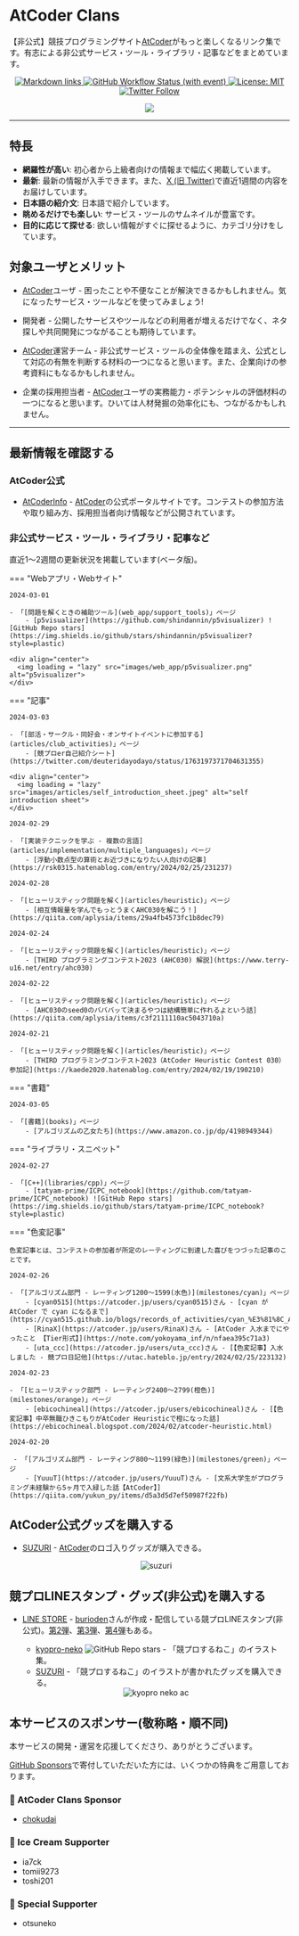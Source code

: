 # AtCoder Clans

【非公式】競技プログラミングサイト[AtCoder](https://atcoder.jp/)がもっと楽しくなるリンク集です。有志による非公式サービス・ツール・ライブラリ・記事などをまとめています。

<p align="center">
    <a href="https://github.com/KATO-Hiro/AtCoderClans/actions/workflows/link_checker.yml" target="_blank">
        <img src="https://img.shields.io/github/actions/workflow/status/KATO-Hiro/AtCoderClans/link_checker.yml?branch=master&label=Links&style=plastic" alt="Markdown links">
    </a>
    <a href="https://github.com/KATO-Hiro/AtCoderClans/actions/workflows/deploy.yml" target="_blank">
        <img src="https://img.shields.io/github/actions/workflow/status/KATO-Hiro/AtCoderClans/deploy.yml?branch=master&event=push&label=Deployment&style=plastic" alt="GitHub Workflow Status (with event)">
    </a>
    <a href="https://github.com/KATO-Hiro/AtCoderClans/blob/master/LICENSE">
        <img src="https://img.shields.io/badge/license-MIT-brightgreen.svg?style=plastic" alt="License: MIT" />
    </a>
    <a href="https://twitter.com/atcoderclans">
        <img src="https://img.shields.io/twitter/follow/AtCoderClans?style=social" alt="Twitter Follow" />
    </a>
</p>
<p align="center">
  <a href="https://github.com/sponsors/KATO-Hiro">
    <img src="https://img.shields.io/static/v1?label=Sponsor&message=%E2%9D%A4&logo=GitHub&color=ff69b4"/>
  </a>
</p>

---

## 特長

* **網羅性が高い**: 初心者から上級者向けの情報まで幅広く掲載しています。
* **最新**: 最新の情報が入手できます。また、[X (旧 Twitter)](https://twitter.com/atcoderclans)で直近1週間の内容をお届けしています。
* **日本語の紹介文**: 日本語で紹介しています。
* **眺めるだけでも楽しい**: サービス・ツールのサムネイルが豊富です。
* **目的に応じて探せる**: 欲しい情報がすぐに探せるように、カテゴリ分けをしています。

## 対象ユーザとメリット

- [AtCoder](https://atcoder.jp/)ユーザ - 困ったことや不便なことが解決できるかもしれません。気になったサービス・ツールなどを使ってみましょう!

- 開発者 - 公開したサービスやツールなどの利用者が増えるだけでなく、ネタ探しや共同開発につながることも期待しています。

- [AtCoder](https://atcoder.jp/)運営チーム - 非公式サービス・ツールの全体像を踏まえ、公式として対応の有無を判断する材料の一つになると思います。また、企業向けの参考資料にもなるかもしれません。

- 企業の採用担当者 - [AtCoder](https://atcoder.jp/)ユーザの実務能力・ポテンシャルの評価材料の一つになると思います。ひいては人材発掘の効率化にも、つながるかもしれません。

---

## 最新情報を確認する

### AtCoder公式

<!-- markdown-link-check-disable -->

- [AtCoderInfo](https://info.atcoder.jp/) - [AtCoder](https://atcoder.jp/)の公式ポータルサイトです。コンテストの参加方法や取り組み方、採用担当者向け情報などが公開されています。

<!-- markdown-link-check-enable -->

### 非公式サービス・ツール・ライブラリ・記事など

直近1〜2週間の更新状況を掲載しています(ベータ版)。

=== "Webアプリ・Webサイト"

    2024-03-01

    - 「[問題を解くときの補助ツール](web_app/support_tools)」ページ
        - [p5visualizer](https://github.com/shindannin/p5visualizer) ![GitHub Repo stars](https://img.shields.io/github/stars/shindannin/p5visualizer?style=plastic)

    <div align="center">
      <img loading = "lazy" src="images/web_app/p5visualizer.png" alt="p5visualizer">
    </div>

=== "記事"

    2024-03-03

    - 「[部活・サークル・同好会・オンサイトイベントに参加する](articles/club_activities)」ページ
        - [競プロer自己紹介シート](https://twitter.com/deuteridayodayo/status/1763197371704631355)

    <div align="center">
      <img loading = "lazy" src="images/articles/self_introduction_sheet.jpeg" alt="self introduction sheet">
    </div>

    2024-02-29

    - 「[実装テクニックを学ぶ - 複数の言語](articles/implementation/multiple_languages)」ページ
        - [浮動小数点型の算術とお近づきになりたい人向けの記事](https://rsk0315.hatenablog.com/entry/2024/02/25/231237)

    2024-02-28

    - 「[ヒューリスティック問題を解く](articles/heuristic)」ページ
        - [相互情報量を学んでもっとうまくAHC030を解こう！](https://qiita.com/aplysia/items/29a4fb4573fc1b8dec79)

    2024-02-24

    - 「[ヒューリスティック問題を解く](articles/heuristic)」ページ
        - [THIRD プログラミングコンテスト2023 (AHC030) 解説](https://www.terry-u16.net/entry/ahc030)

    2024-02-22

    - 「[ヒューリスティック問題を解く](articles/heuristic)」ページ
        - [AHC030のseed0のバババッて決まるやつは結構簡単に作れるよという話](https://qiita.com/aplysia/items/c3f2111110ac5043710a)

    2024-02-21

    - 「[ヒューリスティック問題を解く](articles/heuristic)」ページ
        - [THIRD プログラミングコンテスト2023（AtCoder Heuristic Contest 030）参加記](https://kaede2020.hatenablog.com/entry/2024/02/19/190210)

=== "書籍"

    2024-03-05

    - 「[書籍](books)」ページ
        - [アルゴリズムの乙女たち](https://www.amazon.co.jp/dp/4198949344)

=== "ライブラリ・スニペット"

    2024-02-27

    - 「[C++](libraries/cpp)」ページ
        - [tatyam-prime/ICPC_notebook](https://github.com/tatyam-prime/ICPC_notebook) ![GitHub Repo stars](https://img.shields.io/github/stars/tatyam-prime/ICPC_notebook?style=plastic)

=== "色変記事"

    色変記事とは、コンテストの参加者が所定のレーティングに到達した喜びをつづった記事のことです。

    2024-02-26

    - 「[アルゴリズム部門 - レーティング1200〜1599(水色)](milestones/cyan)」ページ
        - [cyan0515](https://atcoder.jp/users/cyan0515)さん - [cyan が AtCoder で cyan になるまで](https://cyan515.github.io/blogs/records_of_activities/cyan_%E3%81%8C_AtCoder_%E3%81%A7_cyan_%E3%81%AB%E3%81%AA%E3%82%8B%E3%81%BE%E3%81%A7.html)
        - [RinaX](https://atcoder.jp/users/RinaX)さん - [AtCoder 入水までにやったこと 【Tier形式】](https://note.com/yokoyama_inf/n/nfaea395c71a3)
        - [uta_ccc](https://atcoder.jp/users/uta_ccc)さん - [【色変記事】入水しました - 競プロ日記他](https://utac.hateblo.jp/entry/2024/02/25/223132)

    2024-02-23

    - 「[ヒューリスティック部門 - レーティング2400〜2799(橙色)](milestones/orange)」ページ
        - [ebicochineal](https://atcoder.jp/users/ebicochineal)さん - [【色変記事】中卒無職ひきこもりがAtCoder Heuristicで橙になった話](https://ebicochineal.blogspot.com/2024/02/atcoder-heuristic.html)

    2024-02-20

     - 「[アルゴリズム部門 - レーティング800〜1199(緑色)](milestones/green)」ページ
        - [YuuuT](https://atcoder.jp/users/YuuuT)さん - [文系大学生がプログラミング未経験から5ヶ月で入緑した話【AtCoder】](https://qiita.com/yukun_py/items/d5a3d5d7ef50987f22fb)

## AtCoder公式グッズを購入する

- [SUZURI](https://suzuri.jp/AtCoder) - [AtCoder](https://atcoder.jp/)のロゴ入りグッズが購入できる。

    <div align="center">
        <img loading = "lazy" src="images/web_app/suzuri.png" alt="suzuri">
    </div>

## 競プロLINEスタンプ・グッズ(非公式)を購入する

- [LINE STORE](https://store.line.me/stickershop/product/22113834/en) - [burioden](https://atcoder.jp/users/burioden)さんが作成・配信している競プロLINEスタンプ(非公式)。[第2弾](https://store.line.me/stickershop/product/22810021/en)、[第3弾](https://store.line.me/stickershop/product/22851268/en)、[第4弾](https://store.line.me/stickershop/product/25256215/en)もある。
    - [kyopro-neko](https://github.com/burioden/kyopro-neko) ![GitHub Repo stars](https://img.shields.io/github/stars/burioden/kyopro-neko?style=plastic) - 「競プロするねこ」のイラスト集。
    - [SUZURI](https://suzuri.jp/burioden) - 「競プロするねこ」のイラストが書かれたグッズを購入できる。

    <div align="center">
        <img loading = "lazy" src="images/unofficial_goods/kyopro_neko_ac.jpg" alt="kyopro neko ac" />
    </div>

## 本サービスのスポンサー(敬称略・順不同)

本サービスの開発・運営を応援してくださり、ありがとうございます。

[GitHub Sponsors](https://github.com/sponsors/KATO-Hiro)で寄付していただいた方には、いくつかの特典をご用意しております。

### 💚 AtCoder Clans Sponsor

- [chokudai](https://github.com/chokudai)

### 🍨 Ice Cream Supporter

- ia7ck
- tomii9273
- toshi201

### 🙂 Special Supporter

- otsuneko
